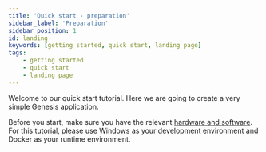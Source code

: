 ```yaml
---
title: 'Quick start - preparation'
sidebar_label: 'Preparation'
sidebar_position: 1
id: landing
keywords: [getting started, quick start, landing page]
tags:
    - getting started
    - quick start
    - landing page
---
```


Welcome to our quick start tutorial. Here we are going to create a very simple Genesis application.

Before you start, make sure you have the relevant [hardware and software](./00_hardware-and-software.md).
For this tutorial, please use Windows as your development environment and Docker as your runtime environment.
